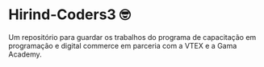 # Hirind-Coders3 🤓
Um repositório para guardar os trabalhos do programa de capacitação em programação e digital commerce em parceria com a VTEX e a Gama Academy.
